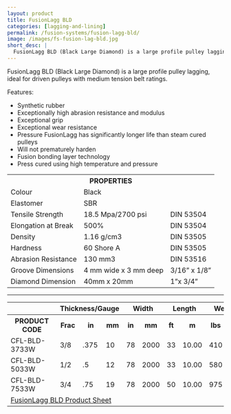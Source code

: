 ```yaml
---
layout: product
title: FusionLagg BLD
categories: [lagging-and-lining]
permalink: /fusion-systems/fusion-lagg-bld/
image: /images/fs-fusion-lag-bld.jpg
short_desc: |
  FusionLagg BLD (Black Large Diamond) is a large profile pulley lagging, ideal for driven pulleys with medium tension belt ratings.
---
```


FusionLagg BLD (Black Large Diamond) is a large profile pulley lagging, ideal for driven pulleys with medium tension belt ratings.

Features:
- Synthetic rubber
- Exceptionally high abrasion resistance and modulus
- Exceptional grip
- Exceptional wear resistance
- Pressure FusionLagg has significantly longer life than steam cured pulleys
- Will not prematurely harden
- Fusion bonding layer technology
- Press cured using high temperature and pressure

<table>
		<tbody><tr>
			<th colspan="3"><span class="caps"><span class="caps">PROPERTIES</span></span></th>
		</tr>
		<tr>
			<td>Colour</td>
			<td>Black</td>
			<td>&nbsp;</td>
		</tr>
		<tr>
			<td>Elastomer</td>
			<td><span class="caps"><span class="caps">SBR</span></span></td>
			<td>&nbsp;</td>
		</tr>
		<tr>
			<td>Tensile Strength</td>
			<td>18.5 Mpa/2700 psi</td>
			<td><span class="caps"><span class="caps">DIN</span></span> 53504</td>
		</tr>
		<tr>
			<td>Elongation at Break</td>
			<td>500%</td>
			<td><span class="caps"><span class="caps">DIN</span></span> 53504</td>
		</tr>
		<tr>
			<td>Density</td>
			<td>1.16 g/cm3</td>
			<td><span class="caps"><span class="caps">DIN</span></span> 53505</td>
		</tr>
		<tr>
			<td>Hardness</td>
			<td>60 Shore A</td>
			<td><span class="caps"><span class="caps">DIN</span></span> 53505</td>
		</tr>
		<tr>
			<td>Abrasion Resistance</td>
			<td>130 mm3</td>
			<td><span class="caps"><span class="caps">DIN</span></span> 53516</td>
		</tr>
		<tr>
			<td>Groove Dimensions</td>
			<td>4 mm wide x 3 mm deep</td>
			<td>3/16” x 1/8”</td>
		</tr>
		<tr>
			<td>Diamond Dimension</td>
			<td>40mm x 20mm</td>
			<td>1”x 3/4”</td>
		</tr>
	</tbody></table>

  ------

  <table>
		<tbody><tr>
			<th>&nbsp;</th>
			<th colspan="3">Thickness/Gauge</th>
			<th colspan="2">Width</th>
			<th colspan="2">Length</th>
			<th colspan="2">Weight</th>
		</tr>
		<tr>
			<th><span class="caps"><span class="caps">PRODUCT</span></span> <span class="caps"><span class="caps">CODE</span></span></th>
			<th>Frac</th>
			<th>in</th>
			<th>mm</th>
			<th>in</th>
			<th>mm</th>
			<th>ft</th>
			<th>m</th>
			<th>lbs</th>
			<th>kg</th>
		</tr>
		<tr>
			<td><span class="caps"><span class="caps">CFL</span></span>-<span class="caps"><span class="caps">BLD</span></span>-3733W</td>
			<td>3/8</td>
			<td>.375</td>
			<td>10</td>
			<td>78</td>
			<td>2000</td>
			<td>33</td>
			<td>10.00</td>
			<td>410</td>
			<td>186</td>
		</tr>
		<tr>
			<td><span class="caps"><span class="caps">CFL</span></span>-<span class="caps"><span class="caps">BLD</span></span>-5033W</td>
			<td>1/2</td>
			<td>.5</td>
			<td>12</td>
			<td>78</td>
			<td>2000</td>
			<td>33</td>
			<td>10.00</td>
			<td>580</td>
			<td>264</td>
		</tr>
		<tr>
			<td><span class="caps"><span class="caps">CFL</span></span>-<span class="caps"><span class="caps">BLD</span></span>-7533W</td>
			<td>3/4</td>
			<td>.75</td>
			<td>19</td>
			<td>78</td>
			<td>2000</td>
			<td>50</td>
			<td>10.00</td>
			<td>975</td>
			<td>443</td>
		</tr>
		<tr>
			<td colspan="10"><a href="http://www.almex.com/file_download/70/FusionLaggBLD.pdf" class="pdf">FusionLagg <span class="caps">BLD</span> Product Sheet</a> </td>
		</tr>
	</tbody></table>
